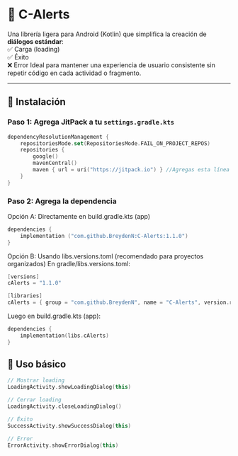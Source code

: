 # 🚨 C-Alerts

Una librería ligera para Android (Kotlin) que simplifica la creación de **diálogos estándar**:  
✅ Carga (loading)  
✅ Éxito  
❌ Error 
Ideal para mantener una experiencia de usuario consistente sin repetir código en cada actividad o fragmento.

---

## 📲 Instalación

### Paso 1: Agrega JitPack a tu `settings.gradle.kts`

```kotlin
dependencyResolutionManagement {
    repositoriesMode.set(RepositoriesMode.FAIL_ON_PROJECT_REPOS)
    repositories {
        google()
        mavenCentral()
        maven { url = uri("https://jitpack.io") } //Agregas esta línea
    }
}
```
### Paso 2: Agrega la dependencia
Opción A: Directamente en build.gradle.kts (app)
```kotlin
dependencies {
    implementation ("com.github.BreydenN:C-Alerts:1.1.0")
}
```

Opción B: Usando libs.versions.toml (recomendado para proyectos organizados)
En gradle/libs.versions.toml:
```kotlin
[versions]
cAlerts = "1.1.0"

[libraries]
cAlerts = { group = "com.github.BreydenN", name = "C-Alerts", version.ref = "cAlerts" }
```

Luego en build.gradle.kts (app):
```kotlin
dependencies {
    implementation(libs.cAlerts)
}
```

## 🚀 Uso básico
```kotlin
// Mostrar loading
LoadingActivity.showLoadingDialog(this)

// Cerrar loading
LoadingActivity.closeLoadingDialog()

// Éxito
SuccessActivity.showSuccessDialog(this)

// Error
ErrorActivity.showErrorDialog(this)
```
